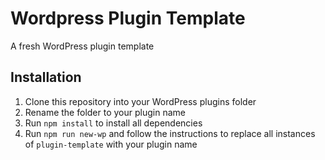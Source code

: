 # Wordpress Plugin Template
A fresh WordPress plugin template

## Installation
1. Clone this repository into your WordPress plugins folder
2. Rename the folder to your plugin name
3. Run `npm install` to install all dependencies
4. Run `npm run new-wp` and follow the instructions to replace all instances of `plugin-template` with your plugin name
